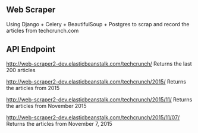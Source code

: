 ## Web Scraper

Using Django + Celery + BeautifulSoup + Postgres to scrap and record the articles from techcrunch.com


## API Endpoint

http://web-scraper2-dev.elasticbeanstalk.com/techcrunch/ 
Returns the last 200 articles

http://web-scraper2-dev.elasticbeanstalk.com/techcrunch/2015/
Returns the articles from 2015

http://web-scraper2-dev.elasticbeanstalk.com/techcrunch/2015/11/
Returns the articles from November 2015

http://web-scraper2-dev.elasticbeanstalk.com/techcrunch/2015/11/07/
Returns the articles from November 7, 2015